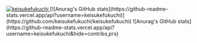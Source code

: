 <p align="left">
  <a href="https://github.com/keisukefukuchi/keisukefukuchi/">
    <img src="https://komarev.com/ghpvc/?username=keisukefukuchi" alt="keisukefukuchi" />
  </a>
  [![Anurag's GitHub stats](https://github-readme-stats.vercel.app/api?username=keisukefukuchi)](https://github.com/keisukefukuchi/keisukefukuchi)
  ![Anurag's GitHub stats](https://github-readme-stats.vercel.app/api?username=keisukefukuchi&hide=contribs,prs)
</p>
